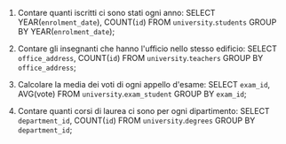 1. Contare quanti iscritti ci sono stati ogni anno:
   SELECT YEAR(`enrolment_date`), COUNT(`id`)
   FROM `university`.`students`
   GROUP BY YEAR(`enrolment_date`);

2. Contare gli insegnanti che hanno l'ufficio nello stesso edificio:
   SELECT `office_address`, COUNT(`id`)
   FROM `university`.`teachers`
   GROUP BY `office_address`;

3. Calcolare la media dei voti di ogni appello d'esame:
   SELECT `exam_id`, AVG(vote)
   FROM `university`.`exam_student`
   GROUP BY `exam_id`;

4. Contare quanti corsi di laurea ci sono per ogni dipartimento:
   SELECT `department_id`, COUNT(`id`)
   FROM `university`.`degrees`
   GROUP BY `department_id`;
